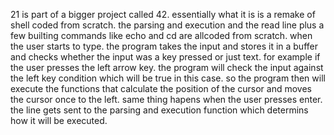 21 is part of a bigger project called 42. essentially what it is is a remake of shell coded from scratch. 
the parsing and execution and the read line plus a few builting commands like echo and cd are allcoded from scratch. when the user starts to type. the program takes
the input and stores it in a buffer and checks whether the input was a key pressed or just text. for example if the user presses the left arrow key. the program
will check the input against the left key condition which will be true in this case. so the program then will execute the functions that calculate the position of 
the cursor and moves the cursor once to the left. same thing hapens when the user presses enter. the line gets sent to the parsing and execution function which 
determins how it will be executed.
